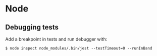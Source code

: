 # Node

## Debugging tests

Add a breakpoint in tests and run debugger with:

    $ node inspect node_modules/.bin/jest --testTimeout=0 --runInBand 
